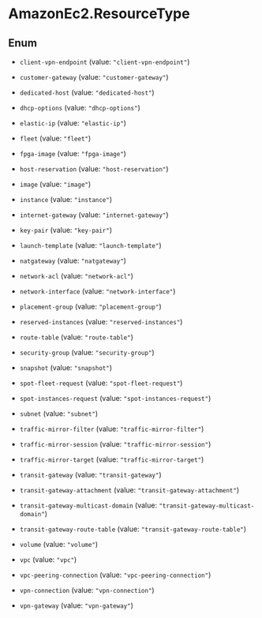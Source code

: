 # AmazonEc2.ResourceType

## Enum


* `client-vpn-endpoint` (value: `"client-vpn-endpoint"`)

* `customer-gateway` (value: `"customer-gateway"`)

* `dedicated-host` (value: `"dedicated-host"`)

* `dhcp-options` (value: `"dhcp-options"`)

* `elastic-ip` (value: `"elastic-ip"`)

* `fleet` (value: `"fleet"`)

* `fpga-image` (value: `"fpga-image"`)

* `host-reservation` (value: `"host-reservation"`)

* `image` (value: `"image"`)

* `instance` (value: `"instance"`)

* `internet-gateway` (value: `"internet-gateway"`)

* `key-pair` (value: `"key-pair"`)

* `launch-template` (value: `"launch-template"`)

* `natgateway` (value: `"natgateway"`)

* `network-acl` (value: `"network-acl"`)

* `network-interface` (value: `"network-interface"`)

* `placement-group` (value: `"placement-group"`)

* `reserved-instances` (value: `"reserved-instances"`)

* `route-table` (value: `"route-table"`)

* `security-group` (value: `"security-group"`)

* `snapshot` (value: `"snapshot"`)

* `spot-fleet-request` (value: `"spot-fleet-request"`)

* `spot-instances-request` (value: `"spot-instances-request"`)

* `subnet` (value: `"subnet"`)

* `traffic-mirror-filter` (value: `"traffic-mirror-filter"`)

* `traffic-mirror-session` (value: `"traffic-mirror-session"`)

* `traffic-mirror-target` (value: `"traffic-mirror-target"`)

* `transit-gateway` (value: `"transit-gateway"`)

* `transit-gateway-attachment` (value: `"transit-gateway-attachment"`)

* `transit-gateway-multicast-domain` (value: `"transit-gateway-multicast-domain"`)

* `transit-gateway-route-table` (value: `"transit-gateway-route-table"`)

* `volume` (value: `"volume"`)

* `vpc` (value: `"vpc"`)

* `vpc-peering-connection` (value: `"vpc-peering-connection"`)

* `vpn-connection` (value: `"vpn-connection"`)

* `vpn-gateway` (value: `"vpn-gateway"`)


